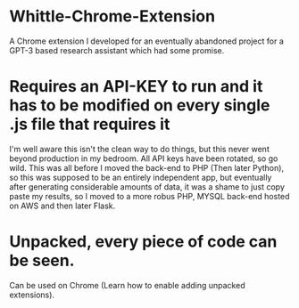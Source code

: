 # Whittle-Chrome-Extension
A Chrome extension I developed for an eventually abandoned project for a GPT-3 based research assistant which had some promise.

# Requires an API-KEY to run and it has to be modified on every single .js file that requires it
I'm well aware this isn't the clean way to do things, but this never went beyond production in my bedroom. All API keys have been rotated, so go wild.
This was all before I moved the back-end to PHP (Then later Python), so this was supposed to be an entirely independent app, but eventually after generating
considerable amounts of data, it was a shame to just copy paste my results, so I moved to a more robus PHP, MYSQL back-end hosted on AWS and then later Flask.

# Unpacked, every piece of code can be seen. 
Can be used on Chrome (Learn how to enable adding unpacked extensions).
